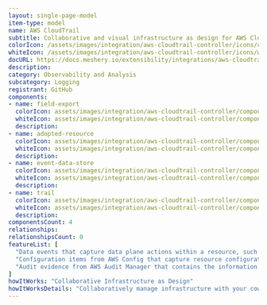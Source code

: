 ```yaml
---
layout: single-page-model
item-type: model
name: AWS CloudTrail
subtitle: Collaborative and visual infrastructure as design for AWS CloudTrail
colorIcon: /assets/images/integration/aws-cloudtrail-controller/icons/color/aws-cloudtrail-controller-color.svg
whiteIcon: /assets/images/integration/aws-cloudtrail-controller/icons/white/aws-cloudtrail-controller-white.svg
docURL: https://docs.meshery.io/extensibility/integrations/aws-cloudtrail-controller
description: 
category: Observability and Analysis
subcategory: Logging
registrant: GitHub
components: 
- name: field-export
  colorIcon: assets/images/integration/aws-cloudtrail-controller/components/field-export/icons/color/field-export-color.svg
  whiteIcon: assets/images/integration/aws-cloudtrail-controller/components/field-export/icons/white/field-export-white.svg
  description: 
- name: adopted-resource
  colorIcon: assets/images/integration/aws-cloudtrail-controller/components/adopted-resource/icons/color/adopted-resource-color.svg
  whiteIcon: assets/images/integration/aws-cloudtrail-controller/components/adopted-resource/icons/white/adopted-resource-white.svg
  description: 
- name: event-data-store
  colorIcon: assets/images/integration/aws-cloudtrail-controller/components/event-data-store/icons/color/event-data-store-color.svg
  whiteIcon: assets/images/integration/aws-cloudtrail-controller/components/event-data-store/icons/white/event-data-store-white.svg
  description: 
- name: trail
  colorIcon: assets/images/integration/aws-cloudtrail-controller/components/trail/icons/color/trail-color.svg
  whiteIcon: assets/images/integration/aws-cloudtrail-controller/components/trail/icons/white/trail-white.svg
  description: 
componentsCount: 4
relationships: 
relationshipsCount: 0
featureList: [
  "Data events that capture data plane actions within a resource, such as reading or writing an Amazon S3 object.",
  "Configuration items from AWS Config that capture resource configuration history and resource compliance history as evaluated by AWS Config rules.",
  "Audit evidence from AWS Audit Manager that contains the information needed to demonstrate compliance with the requirements as specified by Audit Manager controls."
]
howItWorks: "Collaborative Infrastructure as Design"
howItWorksDetails: "Collaboratively manage infrastructure with your coworkers synchronously sharing the same designs."
---
```

